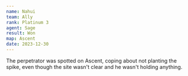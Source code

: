 ```yaml
---
name: Nahui
team: Ally
rank: Platinum 3
agent: Sage
result: Won
map: Ascent
date: 2023-12-30
---
```


The perpetrator was spotted on Ascent, coping about not planting the spike, even though the site wasn't clear and he wasn't holding anything.
